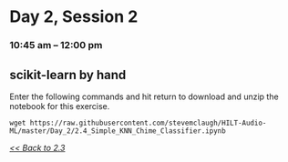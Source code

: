 # Day 2, Session 2
### 10:45 am – 12:00 pm

## scikit-learn by hand


Enter the following commands and hit return to download and unzip the notebook for this exercise.

```
wget https://raw.githubusercontent.com/stevemclaugh/HILT-Audio-ML/master/Day_2/2.4_Simple_KNN_Chime_Classifier.ipynb
```




[*<< Back to 2.3*](2.3.md)
